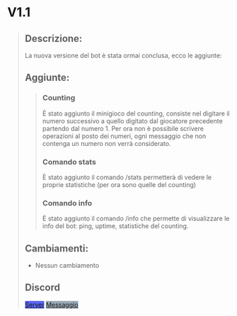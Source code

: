 # V1.1
> ## Descrizione:
> La nuova versione del bot è stata ormai conclusa, ecco le aggiunte:
> 
> ## Aggiunte:
>> ### Counting
>> È stato aggiunto il minigioco del counting, consiste nel digitare il numero successivo a quello digitato dal giocatore precedente partendo dal numero 1. Per ora non è possibile scrivere operazioni al posto dei numeri, ogni messaggio che non contenga un numero non verrà considerato.
>> ### Comando stats
>> È stato aggiunto il comando /stats permetterà di vedere le proprie statistiche (per ora sono quelle del counting)
>> ### Comando info
>> È stato aggiunto il comando /info che permette di visualizzare le info del bot: ping, uptime, statistiche del counting.
> ## Cambiamenti:
> - Nessun cambiamento
> ## Discord
> <a href="https://discord.gg/v2QtK49bQg" style="background-color: #5865F2">Server</a>
> <a href="https://discord.com/channels/801883310262321213/998658924905513000/999055330883424276" style="background-color: #99AAB5">Messaggio</a>